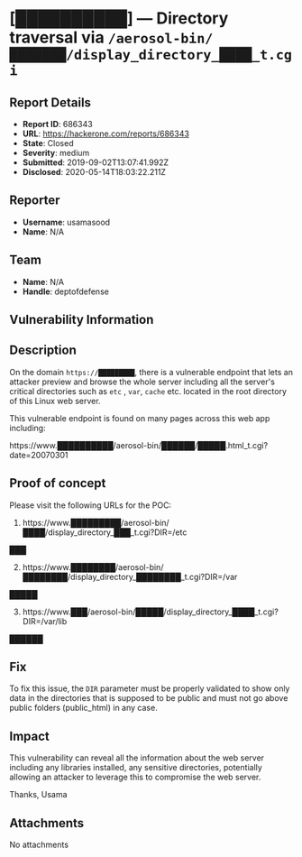 # [██████████] — Directory traversal via `/aerosol-bin/███████/display_directory_████_t.cgi`

## Report Details
- **Report ID**: 686343
- **URL**: https://hackerone.com/reports/686343
- **State**: Closed
- **Severity**: medium
- **Submitted**: 2019-09-02T13:07:41.992Z
- **Disclosed**: 2020-05-14T18:03:22.211Z

## Reporter
- **Username**: usamasood
- **Name**: N/A

## Team
- **Name**: N/A
- **Handle**: deptofdefense

## Vulnerability Information
## Description

On the domain `https://█████████`, there is a vulnerable endpoint that lets an attacker preview and browse the whole server including all the server's critical directories such as `etc` , `var`, `cache` etc. located in the root directory of this Linux web server.

This vulnerable endpoint is found on many pages across this web app including:

https://www.██████████/aerosol-bin/██████/█████.html_t.cgi?date=20070301

## Proof of concept

Please visit the following URLs for the POC:

1. https://www.█████████/aerosol-bin/████/display_directory_███_t.cgi?DIR=/etc

███

2. https://www.████████/aerosol-bin/████████/display_directory_████████_t.cgi?DIR=/var

█████

3. https://www.███/aerosol-bin/█████/display_directory_████_t.cgi?DIR=/var/lib

██████

## Fix

To fix this issue, the `DIR` parameter must be properly validated to show only data in the directories that is supposed to be public and must not go above public folders (public_html) in any case.

## Impact

This vulnerability can reveal all the information about the web server including any libraries installed, any sensitive directories, potentially allowing an attacker to leverage this to compromise the web server.

Thanks,
Usama

## Attachments
No attachments
